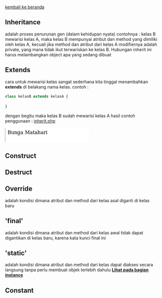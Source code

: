[kembali ke beranda](index.md)
## Inheritance
adalah proses penurunan gen (dalam kehidupan nyata) contohnya : kelas B mewarisi kelas A, maka kelas B mempunyai atribut dan method yang dimiliki oleh kelas A, kecuali jika method dan atribut dari kelas A modifiernya adalah private, yang mana tidak ikut terwariskan ke kelas B. Hubungan inherit ini harus melambangkan object apa yang sedang dibuat

## Extends
cara untuk mewarisi kelas sangat sederhana kita tinggal menambahkan **extends** di belakang nama kelas. contoh :

```php
class kelasB extends kelasA {

}
```

dengan begitu maka kelas B sudah mewarisi kelas A
hasil contoh penggunaan : [inherit.php](../demo/inherit.php)

![class.php demo](../pic/as.png)

## Construct

## Destruct

## Override
adalah kondisi dimana atribut dan method dari kelas asal diganti di kelas baru

## 'final'
adalah kondisi dimana atribut dan method dari kelas awal tidak dapat digantikan di kelas baru, karena kata kunci final ini

## 'static'
adalah kondisi dimana atribut dan method dari kelas dapat diakses secara langsung tanpa perlu membuat objek terlebih dahulu [**Lihat pada bagian instance**](index.md#instance-membuat-objek)

## Constant


